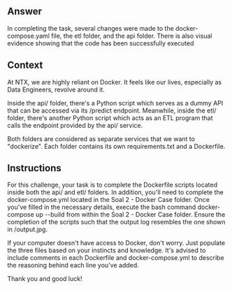 ## Answer
In completing the task, several changes were made to the docker-compose.yaml file, the etl folder, and the api folder. There is also visual evidence showing that the code has been successfully executed

## Context
At NTX, we are highly reliant on Docker. It feels like our lives, especially as Data Engineers, revolve around it.

Inside the api/ folder, there's a Python script which serves as a dummy API that can be accessed via its /predict endpoint. Meanwhile, inside the etl/ folder, there's another Python script which acts as an ETL program that calls the endpoint provided by the api/ service.

Both folders are considered as separate services that we want to "dockerize". Each folder contains its own requirements.txt and a Dockerfile.

## Instructions
For this challenge, your task is to complete the Dockerfile scripts located inside both the api/ and etl/ folders. In addition, you'll need to complete the docker-compose.yml located in the Soal 2 - Docker Case folder. Once you've filled in the necessary details, execute the bash command docker-compose up --build from within the Soal 2 - Docker Case folder. Ensure the completion of the scripts such that the output log resembles the one shown in /output.jpg.

If your computer doesn't have access to Docker, don't worry. Just populate the three files based on your instincts and knowledge. It's advised to include comments in each Dockerfile and docker-compose.yml to describe the reasoning behind each line you've added.

Thank you and good luck!
